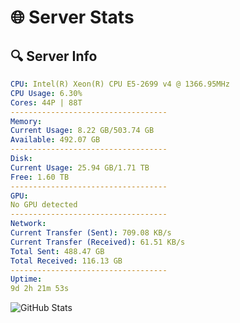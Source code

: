 # 🌐 Server Stats
## 🔍 Server Info
```yaml
CPU: Intel(R) Xeon(R) CPU E5-2699 v4 @ 1366.95MHz
CPU Usage: 6.30%
Cores: 44P | 88T
-----------------------------------
Memory:
Current Usage: 8.22 GB/503.74 GB
Available: 492.07 GB
-----------------------------------
Disk:
Current Usage: 25.94 GB/1.71 TB
Free: 1.60 TB
-----------------------------------
GPU:
No GPU detected
-----------------------------------
Network:
Current Transfer (Sent): 709.08 KB/s
Current Transfer (Received): 61.51 KB/s
Total Sent: 488.47 GB
Total Received: 116.13 GB
-----------------------------------
Uptime:
9d 2h 21m 53s
```
![GitHub Stats](https://img.shields.io/badge/Updated-2025-04-28_19:30:41-blue)